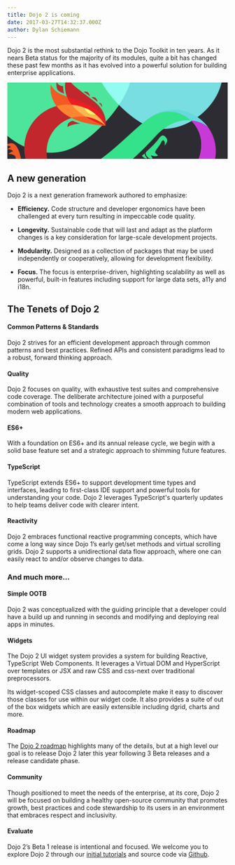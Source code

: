 ```yaml
---
title: Dojo 2 is coming
date: 2017-03-27T14:32:37.000Z
author: Dylan Schiemann
---
```


Dojo 2 is the most substantial rethink to the Dojo Toolkit in ten years. As it nears Beta status for the majority of its modules, quite a bit has changed these past few months as it has evolved into a powerful solution for building enterprise applications.

![Dojo 2 is coming](/assets/blog/dojo-2-is-coming/featured.png)

## A new generation

Dojo 2 is a next generation framework authored to emphasize:

* **Efficiency.**  Code structure and developer ergonomics have been challenged at every turn resulting in impeccable code quality.

* **Longevity.**  Sustainable code that will last and adapt as the platform changes is a key consideration for large-scale development projects.

* **Modularity.**  Designed as a collection of packages that may be used independently or cooperatively, allowing for development flexibility.

* **Focus.** The focus is enterprise-driven, highlighting scalability as well as powerful, built-in features including support for large data sets, a11y and i18n.

<!-- more -->


## The Tenets of Dojo 2

#### Common Patterns & Standards
Dojo 2 strives for an efficient development approach through common patterns and best practices. Refined APIs and consistent paradigms lead to a robust, forward thinking approach.

#### Quality

Dojo 2 focuses on quality, with exhaustive test suites and comprehensive code coverage.  The deliberate architecture joined with a purposeful combination of tools and technology creates a smooth approach to building modern web applications.

#### ES6+

With a foundation on ES6+ and its annual release cycle, we begin with a solid base feature set and a strategic approach to shimming future features. 

#### TypeScript

TypeScript extends ES6+ to support development time types and interfaces, leading to first-class IDE support and powerful tools for understanding your code. Dojo 2 leverages TypeScript's quarterly updates to help teams deliver code with clearer intent.

#### Reactivity

Dojo 2 embraces functional reactive programming concepts, which have come a long way since Dojo 1’s early get/set methods and virtual scrolling grids. Dojo 2 supports a unidirectional data flow approach, where one can easily react to and/or observe changes to data.

### And much more...

#### Simple OOTB

Dojo 2 was conceptualized with the guiding principle that a developer could have a build up and running in seconds and modifying and deploying real apps in minutes. 

#### Widgets

The Dojo 2 UI widget system provides a system for building Reactive, TypeScript Web Components. It leverages a Virtual DOM and HyperScript over templates or JSX and raw CSS and css-next over traditional preprocessors.

Its widget-scoped CSS classes and autocomplete make it easy to discover those classes for use within our widget code. It also provides a suite of out of the box widgets which are easily extensible including dgrid, charts and more.

#### Roadmap

The [Dojo 2 roadmap](https://github.com/dojo/meta/wiki/Roadmap) highlights many of the details, but at a high level our goal is to release Dojo 2 later this year following 3 Beta releases and a release candidate phase.

#### Community

Though positioned to meet the needs of the enterprise, at its core, Dojo 2 will be focused on building a healthy open-source community that promotes growth, best practices and code stewardship to its users in an environment that embraces respect and inclusivity.

#### Evaluate

Dojo 2’s Beta 1 release is intentional and focused.  We welcome you to explore Dojo 2 through our [initial tutorials](/tutorials) and source code via [Github](https://github.com/dojo/meta).
